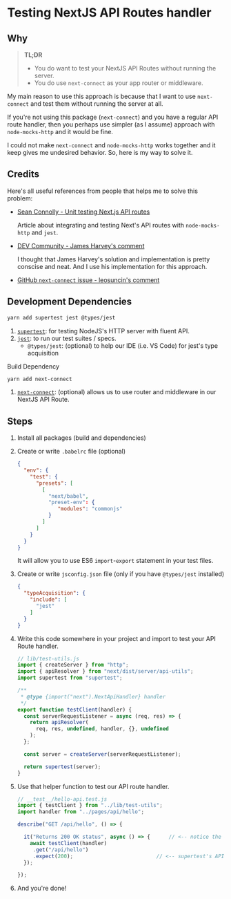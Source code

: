 # Testing NextJS API Routes handler

## Why

> **TL;DR**
>
> - You do want to test your NextJS API Routes without running the server.
> - You do use `next-connect` as your app router or middleware.

My main reason to use this approach is because that I want to use `next-connect` and test them without running the server at all.

If you're not using this package (`next-connect`) and you have a regular API route handler, then you perhaps use simpler (as I assume) approach with `node-mocks-http` and it would be fine.

I could not make `next-connect` and `node-mocks-http` works together and it keep gives me undesired behavior. So, here is my way to solve it.



## Credits

Here's all useful references from people that helps me to solve this problem:

- [Sean Connolly - Unit testing Next.js API routes](https://seanconnolly.dev/unit-testing-nextjs-api-routes)

  Article about integrating and testing Next's API routes with `node-mocks-http` and `jest`.

- [DEV Community - James Harvey's comment](https://dev.to/jamesharv/comment/145f8)

  I thought that James Harvey's solution and implementation is pretty conscise and neat. And I use his implementation for this approach.

- [GitHub `next-connect` issue - leosuncin's comment](https://github.com/hoangvvo/next-connect/issues/84#issuecomment-826031762)



## Development Dependencies

```bash
yarn add supertest jest @types/jest
```

1. [`supertest`](https://github.com/visionmedia/supertest): for testing NodeJS's HTTP server with fluent API.
2. [`jest`](https://github.com/facebook/jest): to run our test suites / specs.
   - `@types/jest`: (optional) to help our IDE (i.e. VS Code) for jest's type acquisition



 Build Dependency

```bash
yarn add next-connect
```

1. [`next-connect`](https://github.com/hoangvvo/next-connect): (optional) allows us to use router and middleware in our NextJS API Route.



## Steps

1. Install all packages (build and dependencies)

2. Create or write `.babelrc` file (optional)

   ```json
   {
     "env": {
       "test": {
         "presets": [
           [
             "next/babel",
             "preset-env": {
             	"modules": "commonjs"
             }
           ]
         ]
       }
     }
   }
   ```

   It will allow you to use ES6 `import`-`export` statement in your test files.

3. Create or write `jsconfig.json` file (only if you have `@types/jest` installed)

   ```json
   {
     "typeAcquisition": {
       "include": [
         "jest"
       ]
     }
   }
   ```

4. Write this code somewhere in your project and import to test your API Route handler.


   ```js
   // lib/test-utils.js
   import { createServer } from "http";
   import { apiResolver } from "next/dist/server/api-utils";
   import supertest from "supertest";

   /**
    * @type {import("next").NextApiHandler} handler
    */
   export function testClient(handler) {
     const serverRequestListener = async (req, res) => {
       return apiResolver(
         req, res, undefined, handler, {}, undefined
       );
     };

     const server = createServer(serverRequestListener);

     return supertest(server);
   }
   ```

5. Use that helper function to test our API route handler.

   ```js
   // __test__/hello-api.test.js
   import { testClient } from "../lib/test-utils";
   import handler from "../pages/api/hello";

   describe("GET /api/hello", () => {

     it("Returns 200 OK status", async () => {	    // <-- notice the async
       await testClient(handler)
       	.get("/api/hello")
       	.expect(200);                           // <-- supertest's API
     });

   });
   ```

6. And you're done!
